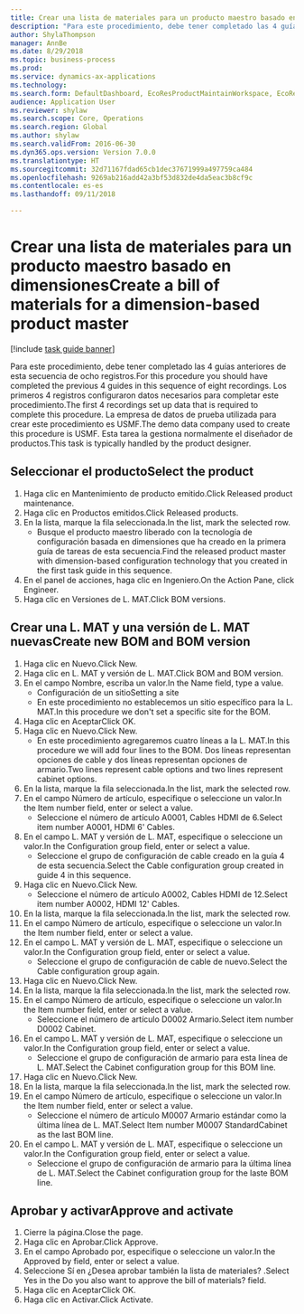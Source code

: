 ```yaml
--- 
title: Crear una lista de materiales para un producto maestro basado en dimensiones
description: "Para este procedimiento, debe tener completado las 4 guías anteriores de esta secuencia de ocho registros."
author: ShylaThompson
manager: AnnBe
ms.date: 8/29/2018
ms.topic: business-process
ms.prod: 
ms.service: dynamics-ax-applications
ms.technology: 
ms.search.form: DefaultDashboard, EcoResProductMaintainWorkspace, EcoResProductOpenCasesFormPart, EcoResProductDetailsExtended, BOMConsistOf, BOMTable, InventItemIdLookupSimple, HcmWorkerLookUp
audience: Application User
ms.reviewer: shylaw
ms.search.scope: Core, Operations
ms.search.region: Global
ms.author: shylaw
ms.search.validFrom: 2016-06-30
ms.dyn365.ops.version: Version 7.0.0
ms.translationtype: HT
ms.sourcegitcommit: 32d71167fdad65cb1dec37671999a497759ca484
ms.openlocfilehash: 9269ab216add42a3bf53d832de4da5eac3b8cf9c
ms.contentlocale: es-es
ms.lasthandoff: 09/11/2018

---
```

# <a name="create-a-bill-of-materials-for-a-dimension-based-product-master"></a><span data-ttu-id="fa33e-103">Crear una lista de materiales para un producto maestro basado en dimensiones</span><span class="sxs-lookup"><span data-stu-id="fa33e-103">Create a bill of materials for a dimension-based product master</span></span>

[!include [task guide banner](../../includes/task-guide-banner.md)]

<span data-ttu-id="fa33e-104">Para este procedimiento, debe tener completado las 4 guías anteriores de esta secuencia de ocho registros.</span><span class="sxs-lookup"><span data-stu-id="fa33e-104">For this procedure you should have completed the previous 4 guides in this sequence of eight recordings.</span></span> <span data-ttu-id="fa33e-105">Los primeros 4 registros configuraron datos necesarios para completar este procedimiento.</span><span class="sxs-lookup"><span data-stu-id="fa33e-105">The first 4 recordings set up data that is required to complete this procedure.</span></span> <span data-ttu-id="fa33e-106">La empresa de datos de prueba utilizada para crear este procedimiento es USMF.</span><span class="sxs-lookup"><span data-stu-id="fa33e-106">The demo data company used to create this procedure is USMF.</span></span> <span data-ttu-id="fa33e-107">Esta tarea la gestiona normalmente el diseñador de productos.</span><span class="sxs-lookup"><span data-stu-id="fa33e-107">This task is typically handled by the product designer.</span></span>


## <a name="select-the-product"></a><span data-ttu-id="fa33e-108">Seleccionar el producto</span><span class="sxs-lookup"><span data-stu-id="fa33e-108">Select the product</span></span>
1. <span data-ttu-id="fa33e-109">Haga clic en Mantenimiento de producto emitido.</span><span class="sxs-lookup"><span data-stu-id="fa33e-109">Click Released product maintenance.</span></span>
2. <span data-ttu-id="fa33e-110">Haga clic en Productos emitidos.</span><span class="sxs-lookup"><span data-stu-id="fa33e-110">Click Released products.</span></span>
3. <span data-ttu-id="fa33e-111">En la lista, marque la fila seleccionada.</span><span class="sxs-lookup"><span data-stu-id="fa33e-111">In the list, mark the selected row.</span></span>
    * <span data-ttu-id="fa33e-112">Busque el producto maestro liberado con la tecnología de configuración basada en dimensiones que ha creado en la primera guía de tareas de esta secuencia.</span><span class="sxs-lookup"><span data-stu-id="fa33e-112">Find the released product master with dimension-based configuration technology that you created in the first task guide in this sequence.</span></span>  
4. <span data-ttu-id="fa33e-113">En el panel de acciones, haga clic en Ingeniero.</span><span class="sxs-lookup"><span data-stu-id="fa33e-113">On the Action Pane, click Engineer.</span></span>
5. <span data-ttu-id="fa33e-114">Haga clic en Versiones de L. MAT.</span><span class="sxs-lookup"><span data-stu-id="fa33e-114">Click BOM versions.</span></span>

## <a name="create-new-bom-and-bom-version"></a><span data-ttu-id="fa33e-115">Crear una L. MAT y una versión de L. MAT nuevas</span><span class="sxs-lookup"><span data-stu-id="fa33e-115">Create new BOM and BOM version</span></span>
1. <span data-ttu-id="fa33e-116">Haga clic en Nuevo.</span><span class="sxs-lookup"><span data-stu-id="fa33e-116">Click New.</span></span>
2. <span data-ttu-id="fa33e-117">Haga clic en L. MAT y versión de L. MAT.</span><span class="sxs-lookup"><span data-stu-id="fa33e-117">Click BOM and BOM version.</span></span>
3. <span data-ttu-id="fa33e-118">En el campo Nombre, escriba un valor.</span><span class="sxs-lookup"><span data-stu-id="fa33e-118">In the Name field, type a value.</span></span>
    * <span data-ttu-id="fa33e-119">Configuración de un sitio</span><span class="sxs-lookup"><span data-stu-id="fa33e-119">Setting a site</span></span>  
    * <span data-ttu-id="fa33e-120">En este procedimiento no establecemos un sitio específico para la L. MAT.</span><span class="sxs-lookup"><span data-stu-id="fa33e-120">In this procedure we don't set a specific site for the BOM.</span></span>  
4. <span data-ttu-id="fa33e-121">Haga clic en Aceptar</span><span class="sxs-lookup"><span data-stu-id="fa33e-121">Click OK.</span></span>
5. <span data-ttu-id="fa33e-122">Haga clic en Nuevo.</span><span class="sxs-lookup"><span data-stu-id="fa33e-122">Click New.</span></span>
    * <span data-ttu-id="fa33e-123">En este procedimiento agregaremos cuatro líneas a la L. MAT.</span><span class="sxs-lookup"><span data-stu-id="fa33e-123">In this procedure we will add four lines to the BOM.</span></span> <span data-ttu-id="fa33e-124">Dos líneas representan opciones de cable y dos líneas representan opciones de armario.</span><span class="sxs-lookup"><span data-stu-id="fa33e-124">Two lines represent cable options and two lines represent cabinet options.</span></span>  
6. <span data-ttu-id="fa33e-125">En la lista, marque la fila seleccionada.</span><span class="sxs-lookup"><span data-stu-id="fa33e-125">In the list, mark the selected row.</span></span>
7. <span data-ttu-id="fa33e-126">En el campo Número de artículo, especifique o seleccione un valor.</span><span class="sxs-lookup"><span data-stu-id="fa33e-126">In the Item number field, enter or select a value.</span></span>
    * <span data-ttu-id="fa33e-127">Seleccione el número de artículo A0001, Cables HDMI de 6.</span><span class="sxs-lookup"><span data-stu-id="fa33e-127">Select item number A0001, HDMI 6' Cables.</span></span>  
8. <span data-ttu-id="fa33e-128">En el campo L. MAT y versión de L. MAT, especifique o seleccione un valor.</span><span class="sxs-lookup"><span data-stu-id="fa33e-128">In the Configuration group field, enter or select a value.</span></span>
    * <span data-ttu-id="fa33e-129">Seleccione el grupo de configuración de cable creado en la guía 4 de esta secuencia.</span><span class="sxs-lookup"><span data-stu-id="fa33e-129">Select the Cable configuration group created in guide 4 in this sequence.</span></span>  
9. <span data-ttu-id="fa33e-130">Haga clic en Nuevo.</span><span class="sxs-lookup"><span data-stu-id="fa33e-130">Click New.</span></span>
    * <span data-ttu-id="fa33e-131">Seleccione el número de artículo A0002, Cables HDMI de 12.</span><span class="sxs-lookup"><span data-stu-id="fa33e-131">Select item number A0002, HDMI 12' Cables.</span></span>  
10. <span data-ttu-id="fa33e-132">En la lista, marque la fila seleccionada.</span><span class="sxs-lookup"><span data-stu-id="fa33e-132">In the list, mark the selected row.</span></span>
11. <span data-ttu-id="fa33e-133">En el campo Número de artículo, especifique o seleccione un valor.</span><span class="sxs-lookup"><span data-stu-id="fa33e-133">In the Item number field, enter or select a value.</span></span>
12. <span data-ttu-id="fa33e-134">En el campo L. MAT y versión de L. MAT, especifique o seleccione un valor.</span><span class="sxs-lookup"><span data-stu-id="fa33e-134">In the Configuration group field, enter or select a value.</span></span>
    * <span data-ttu-id="fa33e-135">Seleccione el grupo de configuración de cable de nuevo.</span><span class="sxs-lookup"><span data-stu-id="fa33e-135">Select the Cable configuration group again.</span></span>  
13. <span data-ttu-id="fa33e-136">Haga clic en Nuevo.</span><span class="sxs-lookup"><span data-stu-id="fa33e-136">Click New.</span></span>
14. <span data-ttu-id="fa33e-137">En la lista, marque la fila seleccionada.</span><span class="sxs-lookup"><span data-stu-id="fa33e-137">In the list, mark the selected row.</span></span>
15. <span data-ttu-id="fa33e-138">En el campo Número de artículo, especifique o seleccione un valor.</span><span class="sxs-lookup"><span data-stu-id="fa33e-138">In the Item number field, enter or select a value.</span></span>
    * <span data-ttu-id="fa33e-139">Seleccione el número de artículo D0002 Armario.</span><span class="sxs-lookup"><span data-stu-id="fa33e-139">Select item number D0002 Cabinet.</span></span>  
16. <span data-ttu-id="fa33e-140">En el campo L. MAT y versión de L. MAT, especifique o seleccione un valor.</span><span class="sxs-lookup"><span data-stu-id="fa33e-140">In the Configuration group field, enter or select a value.</span></span>
    * <span data-ttu-id="fa33e-141">Seleccione el grupo de configuración de armario para esta línea de L. MAT.</span><span class="sxs-lookup"><span data-stu-id="fa33e-141">Select the Cabinet configuration group for this BOM line.</span></span>  
17. <span data-ttu-id="fa33e-142">Haga clic en Nuevo.</span><span class="sxs-lookup"><span data-stu-id="fa33e-142">Click New.</span></span>
18. <span data-ttu-id="fa33e-143">En la lista, marque la fila seleccionada.</span><span class="sxs-lookup"><span data-stu-id="fa33e-143">In the list, mark the selected row.</span></span>
19. <span data-ttu-id="fa33e-144">En el campo Número de artículo, especifique o seleccione un valor.</span><span class="sxs-lookup"><span data-stu-id="fa33e-144">In the Item number field, enter or select a value.</span></span>
    * <span data-ttu-id="fa33e-145">Seleccione el número de artículo M0007 Armario estándar como la última línea de L. MAT.</span><span class="sxs-lookup"><span data-stu-id="fa33e-145">Select Item number M0007 StandardCabinet as the last BOM line.</span></span>  
20. <span data-ttu-id="fa33e-146">En el campo L. MAT y versión de L. MAT, especifique o seleccione un valor.</span><span class="sxs-lookup"><span data-stu-id="fa33e-146">In the Configuration group field, enter or select a value.</span></span>
    * <span data-ttu-id="fa33e-147">Seleccione el grupo de configuración de armario para la última línea de L. MAT.</span><span class="sxs-lookup"><span data-stu-id="fa33e-147">Select the Cabinet configuration group for the laste BOM line.</span></span>  

## <a name="approve-and-activate"></a><span data-ttu-id="fa33e-148">Aprobar y activar</span><span class="sxs-lookup"><span data-stu-id="fa33e-148">Approve and activate</span></span>
1. <span data-ttu-id="fa33e-149">Cierre la página.</span><span class="sxs-lookup"><span data-stu-id="fa33e-149">Close the page.</span></span>
2. <span data-ttu-id="fa33e-150">Haga clic en Aprobar.</span><span class="sxs-lookup"><span data-stu-id="fa33e-150">Click Approve.</span></span>
3. <span data-ttu-id="fa33e-151">En el campo Aprobado por, especifique o seleccione un valor.</span><span class="sxs-lookup"><span data-stu-id="fa33e-151">In the Approved by field, enter or select a value.</span></span>
4. <span data-ttu-id="fa33e-152">Seleccione Sí en ¿Desea aprobar también la lista de materiales? .</span><span class="sxs-lookup"><span data-stu-id="fa33e-152">Select Yes in the Do you also want to approve the bill of materials? field.</span></span>
5. <span data-ttu-id="fa33e-153">Haga clic en Aceptar</span><span class="sxs-lookup"><span data-stu-id="fa33e-153">Click OK.</span></span>
6. <span data-ttu-id="fa33e-154">Haga clic en Activar.</span><span class="sxs-lookup"><span data-stu-id="fa33e-154">Click Activate.</span></span>


